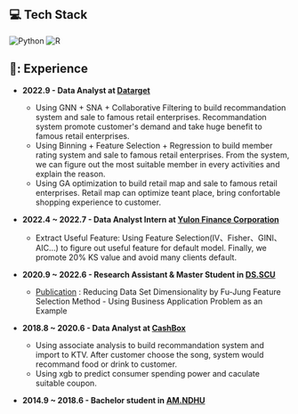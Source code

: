 ## 💻 Tech Stack
![Python](https://img.shields.io/badge/python-3670A0?style=for-the-badge&logo=python&logoColor=ffdd54) ![R](https://img.shields.io/badge/R-276DC3?style=for-the-badge&logo=r&logoColor=white)
        
## 📃: Experience
- **2022.9 - Data Analyst at [Datarget](https://www.datarget.com/)**<br>
  - Using GNN + SNA + Collaborative Filtering to build recommandation system and sale to famous retail enterprises. Recommandation system promote customer's demand and take huge benefit to famous retail enterprises.
  - Using Binning + Feature Selection + Regression to build member rating system and sale to famous retail enterprises. From the system, we can figure out the most suitable member in every activities and explain the reason.
  - Using GA optimization to build retail map and sale to famous retail enterprises. Retail map can optimize teant place, bring confortable shopping experience to customer.

- **2022.4 ~ 2022.7 - Data Analyst Intern at [Yulon Finance Corporation](https://www.tac.com.tw/)** <br> 
   - Extract Useful Feature:
     Using Feature Selection(IV、Fisher、GINI、AIC...) to figure out useful feature for default model. Finally, we promote 20% KS value and avoid many clients default.   
        
- **2020.9 ~ 2022.6 - Research Assistant & Master Student in [DS.SCU](https://bigdata.scu.edu.tw/enroll/master/)** <br>
  - [Publication](https://hdl.handle.net/11296/4b5ema) : Reducing Data Set Dimensionality by Fu-Jung Feature Selection Method - Using Business Application Problem as an Example

- **2018.8 ~ 2020.6 - Data Analyst at [CashBox](https://www.cashboxparty.com/)** <br>
  - Using associate analysis to build recommandation system and import to KTV. After customer choose the song, system would recommand food or drink to customer.
  - Using xgb to predict consumer spending power and caculate suitable coupon.

- **2014.9 ~ 2018.6 - Bachelor student in [AM.NDHU](https://am.ndhu.edu.tw/)** <br>

